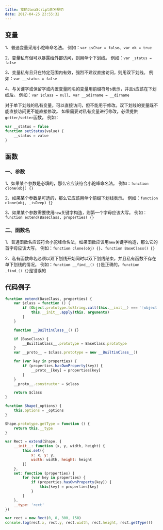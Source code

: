 ```yaml
---
title: 我的JavaScript命名规范
date: 2017-04-25 23:55:32
---
```

## 变量
1、普通变量采用小驼峰命名法。
例如：`var isChar = false`、`var ok = true`

2、变量私有但可以暴露给外部访问，则用单个下划线。
例如：`var _status = false`

3、变量私有且只在特定范围内有效，强烈不建议直接访问，则用双下划线。
例如：`var __status = false`

4、与关键字或保留字或内置变量同名的变量用前缀符号`$`表示，并且`$`应该在下划线后。
例如：`var $class = null`、`var __$dirname = __dirname`

对于单下划线的私有变量，可以直接访问，但不能用于修改。双下划线的变量既不能直接访问更不能直接修改。
如果需要对私有变量进行修改，必须提供`getter/setter`函数。
例如：
```js
var __status = false
function setStatus(value) {
	__status = value
}
```

## 函数
### 一、参数
1、如果某个参数是必填的，那么它应该符合小驼峰命名法。
例如：`function clone(obj) {}`

2、如果某个参数是可选的，那么它应该用单个前缀下划线表示。
例如：`function clone(obj, _isDeep) {}`

3、如果某个参数需要使用`new`关键字构造，则第一个字母应该大写。
例如：`function extend(BaseClass, properties) {}`

### 二、函数名
1、普通函数名应该符合小驼峰命名法，如果函数应该用`new`关键字构造，那么它的首字母应该大写。
例如：`function clone(obj) {}`、`function BaseClass() {}`

2、私有函数命名必须以双下划线开始同时以双下划线结束，并且私有函数不存在单下划线的情况。
例如：`function __find__() {}`是正确的，`function _find_() {}`是错误的

## 代码例子
```js
function extend(BaseClass, properties) {
	var $class = function () {
		if (Object.prototype.toString.call(this.__init__) === '[object Function]') {
			this.__init__.apply(this, arguments)
		}
	}

	function __BuiltinClass__() {}

	if (BaseClass) {
		__BuiltinClass__.prototype = BaseClass.prototype
	}
	var __proto__ = $class.prototype = new __BuiltinClass__()

	for (var key in properties) {
		if (properties.hasOwnProperty(key)) {
			__proto__[key] = properties[key]
		}
	}
	__proto__.constructor = $class

	return $class
}

function Shape(_options) {
	this.options = _options
}

Shape.prototype.getType = function () {
	return this.__type
}

var Rect = extend(Shape, {
	__init__: function (x, y, width, height) {
		this.set({
			x: x, y: y, 
			width: width, height: height
		})
	}, 
	set: function (properties) {
		for (var key in properties) {
			if (properties.hasOwnProperty(key)) {
				this[key] = properties[key]
			}
		}
	}, 
	__type: 'rect'
})

var rect = new Rect(0, 0, 300, 150)
console.log(rect.x, rect.y, rect.width, rect.height, rect.getType())
```